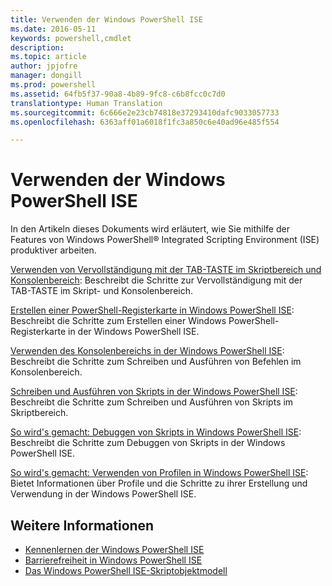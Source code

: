 ```yaml
---
title: Verwenden der Windows PowerShell ISE
ms.date: 2016-05-11
keywords: powershell,cmdlet
description: 
ms.topic: article
author: jpjofre
manager: dongill
ms.prod: powershell
ms.assetid: 64fb5f37-90a8-4b89-9fc8-c6b8fcc0c7d0
translationtype: Human Translation
ms.sourcegitcommit: 6c666e2e23cb74818e37293410dafc9033057733
ms.openlocfilehash: 6363aff01a6018f1fc3a850c6e40ad96e485f554

---
```


# Verwenden der Windows PowerShell ISE
In den Artikeln dieses Dokuments wird erläutert, wie Sie mithilfe der Features von Windows PowerShell® Integrated Scripting Environment (ISE) produktiver arbeiten.

[Verwenden von Vervollständigung mit der TAB-TASTE im Skriptbereich und Konsolenbereich](How-to-Use-Tab-Completion-in-the-Script-Pane-and-Console-Pane.md): Beschreibt die Schritte zur Vervollständigung mit der TAB-TASTE im Skript- und Konsolenbereich.

[Erstellen einer PowerShell-Registerkarte in Windows PowerShell ISE](How-to-Create-a-PowerShell-Tab-in-Windows-PowerShell-ISE.md): Beschreibt die Schritte zum Erstellen einer Windows PowerShell-Registerkarte in der Windows PowerShell ISE.

[Verwenden des Konsolenbereichs in der Windows PowerShell ISE](How-to-Use-the-Console-Pane-in-the-Windows-PowerShell-ISE.md): Beschreibt die Schritte zum Schreiben und Ausführen von Befehlen im Konsolenbereich.

[Schreiben und Ausführen von Skripts in der Windows PowerShell ISE](How-to-Write-and-Run-Scripts-in-the-Windows-PowerShell-ISE.md): Beschreibt die Schritte zum Schreiben und Ausführen von Skripts im Skriptbereich.

[So wird's gemacht: Debuggen von Skripts in Windows PowerShell ISE](How-to-Debug-Scripts-in-Windows-PowerShell-ISE.md): Beschreibt die Schritte zum Debuggen von Skripts in der Windows PowerShell ISE.

[So wird's gemacht: Verwenden von Profilen in Windows PowerShell ISE](How-to-Use-Profiles-in-Windows-PowerShell-ISE.md): Bietet Informationen über Profile und die Schritte zu ihrer Erstellung und Verwendung in der Windows PowerShell ISE.

## Weitere Informationen
- [Kennenlernen der Windows PowerShell ISE](../../getting-started/fundamental/Exploring-the-Windows-PowerShell-ISE.md)
- [Barrierefreiheit in Windows PowerShell ISE](../../setup/Accessibility-in-Windows-PowerShell-ISE.md)
- [Das Windows PowerShell ISE-Skriptobjektmodell](https://technet.microsoft.com/en-us/library/69b047d0-da79-413e-b948-8e45d05d1f85)




<!--HONumber=Oct16_HO3-->


